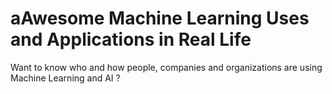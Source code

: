 # aAwesome Machine Learning Uses and Applications in Real Life
Want to know who and how people, companies and organizations are using Machine Learning and AI ? 


